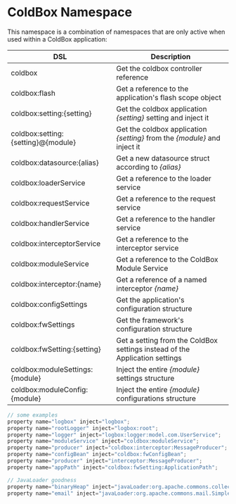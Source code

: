 # ColdBox Namespace

This namespace is a combination of namespaces that are only active when used within a ColdBox application:

|DSL|Description|
|--|--|
|coldbox |Get the coldbox controller reference|
|coldbox:flash |Get a reference to the application's flash scope object|
|coldbox:setting:{setting} |Get the coldbox application *{setting}* setting and inject it |
|coldbox:setting:{setting}@{module} |Get the coldbox application *{setting}* from the *{module}* and inject it |
|coldbox:datasource:{alias} |Get a new datasource struct according to *{alias}*|
|coldbox:loaderService |Get a reference to the loader service |
|coldbox:requestService |Get a reference to the request service |
|coldbox:handlerService |Get a reference to the handler service |
|coldbox:interceptorService |Get a reference to the interceptor service |
|coldbox:moduleService |Get a reference to the ColdBox Module Service|
|coldbox:interceptor:{name} |Get a reference of a named interceptor *{name}*|
|coldbox:configSettings |Get the application's configuration structure |
|coldbox:fwSettings |Get the framework's configuration structure |
|coldbox:fwSetting:{setting} |Get a setting from the ColdBox settings instead of the Application settings|
|coldbox:moduleSettings:{module} |Inject the entire *{module}* settings structure|
|coldbox:moduleConfig:{module} |Inject the entire *{module}* configurations structure|


```javascript
// some examples
property name="logbox" inject="logbox";
property name="rootLogger" inject="logbox:root";
property name="logger" inject="logbox:logger:model.com.UserService";
property name="moduleService" inject="coldbox:moduleService";
property name="producer" inject="coldbox:interceptor:MessageProducer";
property name="configBean" inject="coldbox:fwConfigBean";
property name="producer" inject="interceptor:MessageProducer";
property name="appPath" inject="coldbox:fwSetting:ApplicationPath";

// JavaLoader goodness
property name="binaryHeap" inject="javaLoader:org.apache.commons.collections.BinaryHeap";
property name="email" inject="javaLoader:org.apache.commons.mail.SimpleEmail";
```
